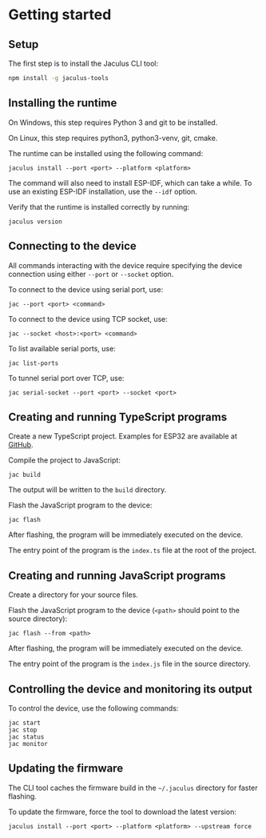 # Getting started

## Setup

The first step is to install the Jaculus CLI tool:

```bash
npm install -g jaculus-tools
```

## Installing the runtime

On Windows, this step requires Python 3 and git to be installed.

On Linux, this step requires python3, python3-venv, git, cmake.

The runtime can be installed using the following command:

    jaculus install --port <port> --platform <platform>

The command will also need to install ESP-IDF, which can take a while.
To use an existing ESP-IDF installation, use the `--idf` option.

Verify that the runtime is installed correctly by running:

    jaculus version


## Connecting to the device

All commands interacting with the device require specifying the device connection using either `--port` or `--socket` option.

To connect to the device using serial port, use:

    jac --port <port> <command>

To connect to the device using TCP socket, use:

    jac --socket <host>:<port> <command>

To list available serial ports, use:

    jac list-ports

To tunnel serial port over TCP, use:

    jac serial-socket --port <port> --socket <port>


## Creating and running TypeScript programs

Create a new TypeScript project. Examples for ESP32 are available at [GitHub](https://github.com/cubicap/Jaculus-esp32/tree/master/ts-examples).

Compile the project to JavaScript:

    jac build

The output will be written to the `build` directory.

Flash the JavaScript program to the device:

    jac flash

After flashing, the program will be immediately executed on the device.

The entry point of the program is the `index.ts` file at the root of the project.


## Creating and running JavaScript programs

Create a directory for your source files.

Flash the JavaScript program to the device (`<path>` should point to the source directory):

    jac flash --from <path>

After flashing, the program will be immediately executed on the device.

The entry point of the program is the `index.js` file in the source directory.


## Controlling the device and monitoring its output

To control the device, use the following commands:

    jac start
    jac stop
    jac status
    jac monitor


## Updating the firmware

The CLI tool caches the firmware build in the `~/.jaculus` directory for faster flashing.

To update the firmware, force the tool to download the latest version:

    jaculus install --port <port> --platform <platform> --upstream force
